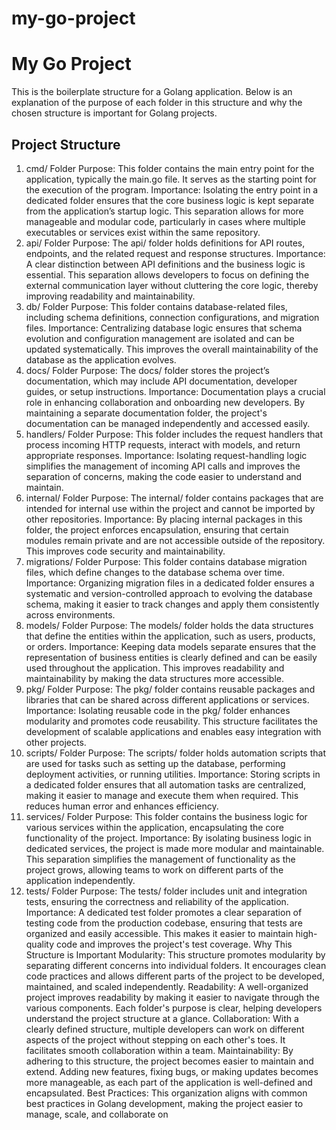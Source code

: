 # my-go-project 
# My Go Project

This is the boilerplate structure for a Golang application. Below is an explanation of the purpose of each folder in this structure and why the chosen structure is important for Golang projects.

## Project Structure

1. cmd/ Folder
Purpose: This folder contains the main entry point for the application, typically the main.go file. It serves as the starting point for the execution of the program.
Importance: Isolating the entry point in a dedicated folder ensures that the core business logic is kept separate from the application’s startup logic. This separation allows for more manageable and modular code, particularly in cases where multiple executables or services exist within the same repository.
2. api/ Folder
Purpose: The api/ folder holds definitions for API routes, endpoints, and the related request and response structures.
Importance: A clear distinction between API definitions and the business logic is essential. This separation allows developers to focus on defining the external communication layer without cluttering the core logic, thereby improving readability and maintainability.
3. db/ Folder
Purpose: This folder contains database-related files, including schema definitions, connection configurations, and migration files.
Importance: Centralizing database logic ensures that schema evolution and configuration management are isolated and can be updated systematically. This improves the overall maintainability of the database as the application evolves.
4. docs/ Folder
Purpose: The docs/ folder stores the project’s documentation, which may include API documentation, developer guides, or setup instructions.
Importance: Documentation plays a crucial role in enhancing collaboration and onboarding new developers. By maintaining a separate documentation folder, the project's documentation can be managed independently and accessed easily.
5. handlers/ Folder
Purpose: This folder includes the request handlers that process incoming HTTP requests, interact with models, and return appropriate responses.
Importance: Isolating request-handling logic simplifies the management of incoming API calls and improves the separation of concerns, making the code easier to understand and maintain.
6. internal/ Folder
Purpose: The internal/ folder contains packages that are intended for internal use within the project and cannot be imported by other repositories.
Importance: By placing internal packages in this folder, the project enforces encapsulation, ensuring that certain modules remain private and are not accessible outside of the repository. This improves code security and maintainability.
7. migrations/ Folder
Purpose: This folder contains database migration files, which define changes to the database schema over time.
Importance: Organizing migration files in a dedicated folder ensures a systematic and version-controlled approach to evolving the database schema, making it easier to track changes and apply them consistently across environments.
8. models/ Folder
Purpose: The models/ folder holds the data structures that define the entities within the application, such as users, products, or orders.
Importance: Keeping data models separate ensures that the representation of business entities is clearly defined and can be easily used throughout the application. This improves readability and maintainability by making the data structures more accessible.
9. pkg/ Folder
Purpose: The pkg/ folder contains reusable packages and libraries that can be shared across different applications or services.
Importance: Isolating reusable code in the pkg/ folder enhances modularity and promotes code reusability. This structure facilitates the development of scalable applications and enables easy integration with other projects.
10. scripts/ Folder
Purpose: The scripts/ folder holds automation scripts that are used for tasks such as setting up the database, performing deployment activities, or running utilities.
Importance: Storing scripts in a dedicated folder ensures that all automation tasks are centralized, making it easier to manage and execute them when required. This reduces human error and enhances efficiency.
11. services/ Folder
Purpose: This folder contains the business logic for various services within the application, encapsulating the core functionality of the project.
Importance: By isolating business logic in dedicated services, the project is made more modular and maintainable. This separation simplifies the management of functionality as the project grows, allowing teams to work on different parts of the application independently.
12. tests/ Folder
Purpose: The tests/ folder includes unit and integration tests, ensuring the correctness and reliability of the application.
Importance: A dedicated test folder promotes a clear separation of testing code from the production codebase, ensuring that tests are organized and easily accessible. This makes it easier to maintain high-quality code and improves the project's test coverage.
Why This Structure is Important
Modularity: This structure promotes modularity by separating different concerns into individual folders. It encourages clean code practices and allows different parts of the project to be developed, maintained, and scaled independently.
Readability: A well-organized project improves readability by making it easier to navigate through the various components. Each folder's purpose is clear, helping developers understand the project structure at a glance.
Collaboration: With a clearly defined structure, multiple developers can work on different aspects of the project without stepping on each other's toes. It facilitates smooth collaboration within a team.
Maintainability: By adhering to this structure, the project becomes easier to maintain and extend. Adding new features, fixing bugs, or making updates becomes more manageable, as each part of the application is well-defined and encapsulated.
Best Practices: This organization aligns with common best practices in Golang development, making the project easier to manage, scale, and collaborate on